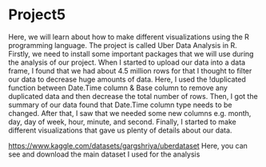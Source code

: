 # Project5
Here, we will learn about how to make different visualizations using the R programming language. 
The project is called Uber Data Analysis in R. Firstly, we need to install some important packages that 
we will use during the analysis of our project. When I started to upload our data into a data frame, I found 
that we had about 4.5 million rows for that I thought to filter our data to decrease huge amounts of data. Here, 
I used the !duplicated function between Date.Time column & Base column to remove any duplicated data and then 
decrease the total number of rows. Then, I got the summary of our data found that Date.Time column type needs to be changed.
After that, I saw that we needed some new columns e.g. month, day, day of week, hour, minute, and second. Finally, I started 
to make different visualizations that gave us plenty of details about our data.

https://www.kaggle.com/datasets/gargshriya/uberdataset 
Here, you can see and download the main dataset I used for the analysis
